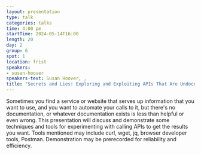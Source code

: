 ```yaml
---
layout: presentation
type: talk
categories: talks
time: 4:00 pm
startTime: 2024-05-14T16:00
length: 20
day: 2
group: 6
spot: 1
location: frist
speakers:
- susan-hoover
speakers-text: Susan Hoover, ,
title: "Secrets and Lies: Exploring and Exploiting APIs That Are Undocumented, Underdocumented, or Misdocumented"
---
```

Sometimes you find a service or website that serves up information that you want to use, and you want to automate your calls to it, but there's no documentation, or whatever documentation exists is less than helpful or even wrong. This presentation will discuss and demonstrate some techniques and tools for experimenting with calling APIs to get the results you want. Tools mentioned may include curl, wget, jq, browser developer tools, Postman. Demonstration may be prerecorded for reliability and efficiency.
